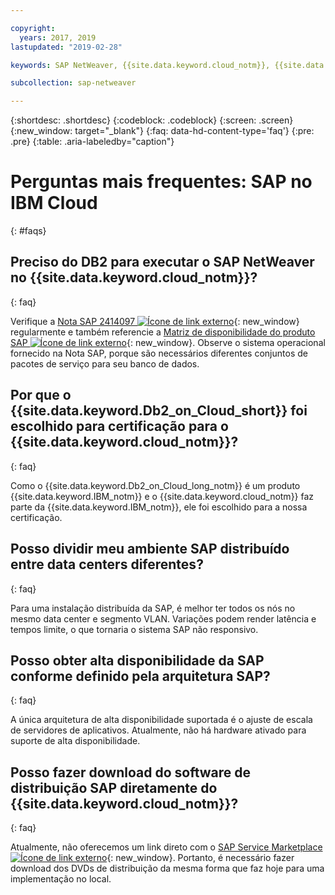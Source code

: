 ```yaml
---

copyright:
  years: 2017, 2019
lastupdated: "2019-02-28"

keywords: SAP NetWeaver, {{site.data.keyword.cloud_notm}}, {{site.data.keyword.Db2_on_Cloud_short}}, FAQs, VLAN, application server, SAP Certified, high availability, highly available

subcollection: sap-netweaver

---
```


{:shortdesc: .shortdesc}
{:codeblock: .codeblock}
{:screen: .screen}
{:new_window: target="_blank"}
{:faq: data-hd-content-type='faq'}
{:pre: .pre}
{:table: .aria-labeledby="caption"}

# Perguntas mais frequentes: SAP no IBM Cloud
{: #faqs}

## Preciso do DB2 para executar o SAP NetWeaver no {{site.data.keyword.cloud_notm}}?
{: faq}

Verifique a [Nota SAP 2414097 ![Ícone de link externo](../../icons/launch-glyph.svg "Ícone de link externo")](https://launchpad.support.sap.com/#/notes/2414097){: new_window} regularmente e também referencie a [Matriz de disponibilidade do produto SAP ![Ícone de link externo](../../icons/launch-glyph.svg "Ícone de link externo")](https://support.sap.com/en/release-upgrade-maintenance.html#section_1969201630){: new_window}. Observe o sistema operacional fornecido na Nota SAP, porque são necessários diferentes conjuntos de pacotes de serviço para seu banco de dados.

## Por que o {{site.data.keyword.Db2_on_Cloud_short}} foi escolhido para certificação para o {{site.data.keyword.cloud_notm}}?
{: faq}

Como o {{site.data.keyword.Db2_on_Cloud_long_notm}} é um produto {{site.data.keyword.IBM_notm}} e o {{site.data.keyword.cloud_notm}} faz parte da {{site.data.keyword.IBM_notm}}, ele foi escolhido para a nossa certificação.

## Posso dividir meu ambiente SAP distribuído entre data centers diferentes?
{: faq}

Para uma instalação distribuída da SAP, é melhor ter todos os nós no mesmo data center e segmento VLAN. Variações podem render latência e tempos limite, o que tornaria o sistema SAP não responsivo.

## Posso obter alta disponibilidade da SAP conforme definido pela arquitetura SAP?
{: faq}

A única arquitetura de alta disponibilidade suportada é o ajuste de escala de servidores de aplicativos. Atualmente, não há hardware ativado para suporte de alta disponibilidade.

## Posso fazer download do software de distribuição SAP diretamente do {{site.data.keyword.cloud_notm}}?
{: faq}

Atualmente, não oferecemos um link direto com o [SAP Service Marketplace ![Ícone de link externo](../../icons/launch-glyph.svg "Ícone de link externo")](https://websmp201.sap-ag.de/){: new_window}. Portanto, é necessário fazer download dos DVDs de distribuição da mesma forma que faz hoje para uma implementação no local.
